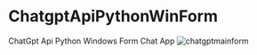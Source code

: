 # ChatgptApiPythonWinForm
ChatGpt Api Python Windows Form Chat App
![chatgptmainform](https://user-images.githubusercontent.com/18152469/222511258-5c492416-7497-4664-93a3-1230e107561a.png)
